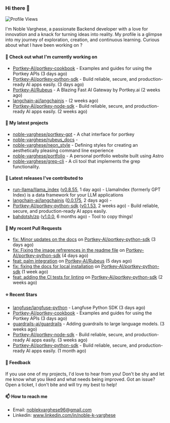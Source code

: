 ### Hi there 👋
![Profile Views](https://komarev.com/ghpvc/?username=noble-varghese&label=PROFILE+VIEWS)

I'm Noble Varghese, a passionate Backend developer with a love for innovation and a knack for turning ideas into reality. My profile is a glimpse into my journey of exploration, creation, and continuous learning. Curious about what I have been working on ?


#### 👷 Check out what I'm currently working on

- [Portkey-AI/portkey-cookbook](https://github.com/Portkey-AI/portkey-cookbook) - Examples and guides for using the Portkey APIs (3 days ago)
- [Portkey-AI/portkey-python-sdk](https://github.com/Portkey-AI/portkey-python-sdk) - Build reliable, secure, and production-ready AI apps easily. (3 days ago)
- [Portkey-AI/Rubeus](https://github.com/Portkey-AI/Rubeus) - A Blazing Fast AI Gateway by Portkey.ai (2 weeks ago)
- [langchain-ai/langchainjs](https://github.com/langchain-ai/langchainjs) -  (2 weeks ago)
- [Portkey-AI/portkey-node-sdk](https://github.com/Portkey-AI/portkey-node-sdk) - Build reliable, secure, and production-ready AI apps easily. (2 weeks ago)

#### 🌱 My latest projects

- [noble-varghese/portkey-gpt](https://github.com/noble-varghese/portkey-gpt) - A chat interface for portkey
- [noble-varghese/rubeus_docs](https://github.com/noble-varghese/rubeus_docs) - 
- [noble-varghese/neon_style](https://github.com/noble-varghese/neon_style) - Defining styles for creating an aesthetically pleasing command line experience
- [noble-varghese/portfolio](https://github.com/noble-varghese/portfolio) - A personal portfolio website built using Astro
- [noble-varghese/grep-cli](https://github.com/noble-varghese/grep-cli) - A cli tool that implements the grep functionality.

#### 🔭 Latest releases I've contributed to

- [run-llama/llama_index](https://github.com/run-llama/llama_index) ([v0.8.55](https://github.com/run-llama/llama_index/releases/tag/v0.8.55), 1 day ago) - LlamaIndex (formerly GPT Index) is a data framework for your LLM applications
- [langchain-ai/langchainjs](https://github.com/langchain-ai/langchainjs) ([0.0.175](https://github.com/langchain-ai/langchainjs/releases/tag/0.0.175), 2 days ago) - 
- [Portkey-AI/portkey-python-sdk](https://github.com/Portkey-AI/portkey-python-sdk) ([v0.1.53](https://github.com/Portkey-AI/portkey-python-sdk/releases/tag/v0.1.53), 2 weeks ago) - Build reliable, secure, and production-ready AI apps easily.
- [bahdotsh/zp](https://github.com/bahdotsh/zp) ([v1.0.0](https://github.com/bahdotsh/zp/releases/tag/v1.0.0), 6 months ago) - Tool to copy things!

#### 🔨 My recent Pull Requests

- [fix: Minor updates on the docs](https://github.com/Portkey-AI/portkey-python-sdk/pull/56) on [Portkey-AI/portkey-python-sdk](https://github.com/Portkey-AI/portkey-python-sdk) (3 days ago)
- [fix: Fixing the image refrerences in the readme file](https://github.com/Portkey-AI/portkey-python-sdk/pull/54) on [Portkey-AI/portkey-python-sdk](https://github.com/Portkey-AI/portkey-python-sdk) (4 days ago)
- [feat: palm integration](https://github.com/Portkey-AI/Rubeus/pull/30) on [Portkey-AI/Rubeus](https://github.com/Portkey-AI/Rubeus) (5 days ago)
- [fix: fixing the docs for local installation](https://github.com/Portkey-AI/portkey-python-sdk/pull/50) on [Portkey-AI/portkey-python-sdk](https://github.com/Portkey-AI/portkey-python-sdk) (1 week ago)
- [feat: adding the CI tests for linting](https://github.com/Portkey-AI/portkey-python-sdk/pull/41) on [Portkey-AI/portkey-python-sdk](https://github.com/Portkey-AI/portkey-python-sdk) (2 weeks ago)


#### ⭐ Recent Stars

- [langfuse/langfuse-python](https://github.com/langfuse/langfuse-python) - Langfuse Python SDK (3 days ago)
- [Portkey-AI/portkey-cookbook](https://github.com/Portkey-AI/portkey-cookbook) - Examples and guides for using the Portkey APIs (3 days ago)
- [guardrails-ai/guardrails](https://github.com/guardrails-ai/guardrails) - Adding guardrails to large language models. (3 weeks ago)
- [Portkey-AI/portkey-node-sdk](https://github.com/Portkey-AI/portkey-node-sdk) - Build reliable, secure, and production-ready AI apps easily. (3 weeks ago)
- [Portkey-AI/portkey-python-sdk](https://github.com/Portkey-AI/portkey-python-sdk) - Build reliable, secure, and production-ready AI apps easily. (1 month ago)

#### 💬 Feedback

If you use one of my projects, I'd love to hear from you! Don't be shy and let me know what you liked and what needs being improved. Got an issue? Open a ticket, I don't bite and will try my best to help!

#### 📫 How to reach me

- Email: noblekvarghese96@gmail.com
- Linkedin: www.linkedin.com/in/noble-k-varghese

